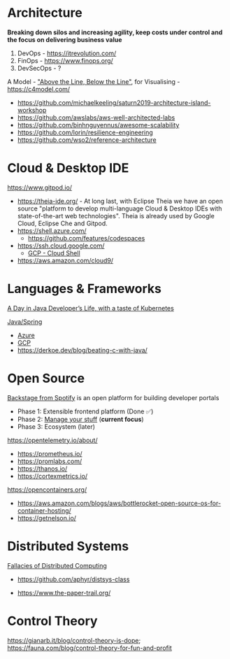 # Architecture

**Breaking down silos and increasing agility, keep costs under control and the focus on delivering business value**

1. DevOps - https://itrevolution.com/
2. FinOps - https://www.finops.org/
3. DevSecOps - ?

A Model - ["Above the Line, Below the Line"](https://queue.acm.org/detail.cfm?id=3380777), for Visualising - https://c4model.com/
* https://github.com/michaelkeeling/saturn2019-architecture-island-workshop
* https://github.com/awslabs/aws-well-architected-labs
* https://github.com/binhnguyennus/awesome-scalability
* https://github.com/lorin/resilience-engineering
* https://github.com/wso2/reference-architecture

# Cloud & Desktop IDE

https://www.gitpod.io/
* https://theia-ide.org/ - At long last, with Eclipse Theia we have an open source "platform to develop multi-language Cloud & Desktop IDEs with state-of-the-art web technologies". Theia is already used by Google Cloud, Eclipse Che and Gitpod.
* https://shell.azure.com/
  * https://github.com/features/codespaces
* https://ssh.cloud.google.com/
  * [GCP - Cloud Shell](https://cloud.google.com/blog/products/gcp/introducing-google-cloud-shels-new-code-editor)
* https://aws.amazon.com/cloud9/

# Languages & Frameworks

[A Day in Java Developer’s Life, with a taste of Kubernetes](https://github.com/aws-samples/kubernetes-for-java-developers/blob/master/readme.adoc)

[Java/Spring](https://www.infoq.com/news/2020/06/spring-boot-230-cloud/)
* [Azure](https://azure.microsoft.com/en-us/services/spring-cloud/)
* [GCP](https://cloud.spring.io/spring-cloud-gcp/reference/html/)
* https://derkoe.dev/blog/beating-c-with-java/

# Open Source

[Backstage from Spotify](https://backstage.io/) is an open platform for building developer portals
* Phase 1: Extensible frontend platform (Done ✅) 
* Phase 2: [Manage your stuff](https://backstage.io/blog/2020/05/22/phase-2-service-catalog) (**current focus**)
* Phase 3: Ecosystem (later) 

https://opentelemetry.io/about/
* https://prometheus.io/
* https://promlabs.com/
* https://thanos.io/
* https://cortexmetrics.io/

https://opencontainers.org/
* https://aws.amazon.com/blogs/aws/bottlerocket-open-source-os-for-container-hosting/
* https://getnelson.io/

# Distributed Systems

[Fallacies of Distributed Computing](https://en.wikipedia.org/wiki/Fallacies_of_distributed_computing)

* https://github.com/aphyr/distsys-class

* https://www.the-paper-trail.org/

# Control Theory

https://gianarb.it/blog/control-theory-is-dope; https://fauna.com/blog/control-theory-for-fun-and-profit


